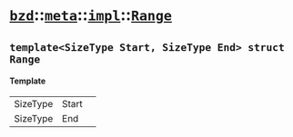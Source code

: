 # [`bzd`](../../../../index.md)::[`meta`](../../../index.md)::[`impl`](../../index.md)::[`Range`](../index.md)

## `template<SizeType Start, SizeType End> struct Range`

#### Template
||||
|---:|:---|:---|
|SizeType|Start||
|SizeType|End||
